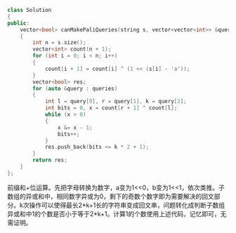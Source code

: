 ```cpp
class Solution
{
public:
    vector<bool> canMakePaliQueries(string s, vector<vector<int>> &queries)
    {
        int n = s.size();
        vector<int> count(n + 1);
        for (int i = 0; i < n; i++)
        {
            count[i + 1] = count[i] ^ (1 << (s[i] - 'a'));
        }
        vector<bool> res;
        for (auto &query : queries)
        {
            int l = query[0], r = query[1], k = query[2];
            int bits = 0, x = count[r + 1] ^ count[l];
            while (x > 0)
            {
                x &= x - 1;
                bits++;
            }
            res.push_back(bits <= k * 2 + 1);
        }
        return res;
    }
};
```
前缀和+位运算。先把字母转换为数字，a变为1<<0，b变为1<<1，依次类推。子数组的异或和中，相同数字异或为0，剩下的奇数个数字即为需要解决的回文部分。k次操作可以使得最长2\*k+1长的字符串变成回文串，问题转化成判断子数组异或和中1的个数是否小于等于2\*k+1。计算1的个数使用上述代码，记忆即可，无需证明。